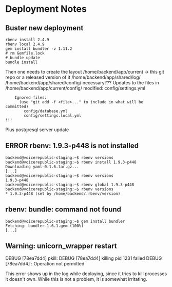 Deployment Notes
================


Buster new deployment
---------------------

    rbenv install 2.4.9
    rbenv local 2.4.9
    gem install bundler -v 1.11.2
    # rm Gemfile.lock
    # bundle update
    bundle install

Then one needs to create the layout
	/home/backend/app/current -> this git repo or a released version of it
	/home/backend/app/shared/log/
	/home/backend/app/shared/config/
		necessary???
Updates to the files in
	/home/backend/app/current/config/
		modified:   config/settings.yml

		Ignored files:
		  (use "git add -f <file>..." to include in what will be committed)
			config/database.yml
			config/settings.local.yml
	!!!

Plus postgresql server update





ERROR rbenv: 1.9.3-p448 is not installed
----------------------------------------

    backend@voicerepublic-staging:~$ rbenv versions
    backend@voicerepublic-staging:~$ rbenv install 1.9.3-p448
    Downloading yaml-0.1.6.tar.gz...
    [...]
    backend@voicerepublic-staging:~$ rbenv versions
    1.9.3-p448
    backend@voicerepublic-staging:~$ rbenv global 1.9.3-p448
    backend@voicerepublic-staging:~$ rbenv versions
    * 1.9.3-p448 (set by /home/backend/.rbenv/version)
  

rbenv: bundle: command not found
--------------------------------

    backend@voicerepublic-staging:~$ gem install bundler
    Fetching: bundler-1.6.1.gem (100%)
    [...]


Warning: unicorn_wrapper restart
--------------------------------
DEBUG [78ea7dd4]  pkill:
DEBUG [78ea7dd4]  killing pid 1231 failed
DEBUG [78ea7dd4]  : Operation not permitted

This error shows up in the log while deploying, since it tries to kill
processes it doesn't own. While this is not a problem, it is somewhat
irritating.

